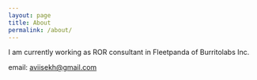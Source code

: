 ```yaml
---
layout: page
title: About
permalink: /about/
---
```


I am currently working as ROR consultant in Fleetpanda of Burritolabs Inc.

email: aviisekh@gmail.com
